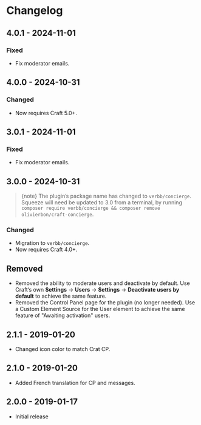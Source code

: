 # Changelog

## 4.0.1 - 2024-11-01

### Fixed
- Fix moderator emails.

## 4.0.0 - 2024-10-31

### Changed
- Now requires Craft 5.0+.

## 3.0.1 - 2024-11-01

### Fixed
- Fix moderator emails.

## 3.0.0 - 2024-10-31
> {note} The plugin’s package name has changed to `verbb/concierge`. Squeeze will need be updated to 3.0 from a terminal, by running `composer require verbb/concierge && composer remove olivierbon/craft-concierge`.

### Changed
- Migration to `verbb/concierge`.
- Now requires Craft 4.0+.

## Removed
- Removed the ability to moderate users and deactivate by default. Use Craft‘s own **Settings** → **Users** → **Settings** → **Deactivate users by default** to achieve the same feature.
- Removed the Control Panel page for the plugin (no longer needed). Use a Custom Element Source for the User element to achieve the same feature of "Awaiting activation" users.

## 2.1.1 - 2019-01-20
- Changed icon color to match Crat CP.

## 2.1.0 - 2019-01-20
- Added French translation for CP and messages.

## 2.0.0 - 2019-01-17
- Initial release